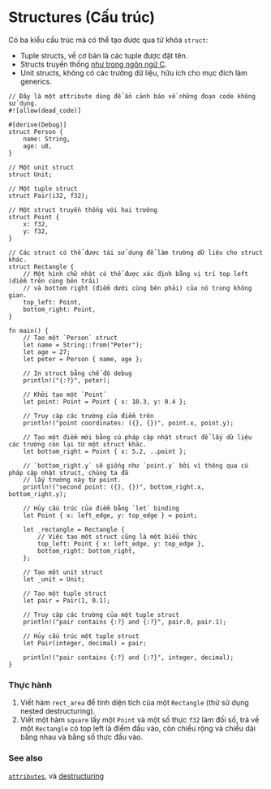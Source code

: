 # Structures (Cấu trúc)

Có ba kiểu cấu trúc mà có thể tạo được qua từ khóa `struct`:

* Tuple structs, về cơ bản là các tuple được đặt tên.
* Structs truyền thống [như trong ngôn ngữ C][c_struct].
* Unit structs, không có các trường dữ liệu, hữu ích cho mục đích làm generics.

```rust,editable
// Đây là một attribute dùng để ẩn cảnh báo về những đoạn code không sử dụng.
#![allow(dead_code)]

#[derive(Debug)]
struct Person {
    name: String,
    age: u8,
}

// Một unit struct
struct Unit;

// Một tuple struct
struct Pair(i32, f32);

// Một struct truyền thống với hai trường
struct Point {
    x: f32,
    y: f32,
}

// Các struct có thể được tái sử dụng để làm trường dữ liệu cho struct khác.
struct Rectangle {
    // Một hình chữ nhật có thể được xác định bằng vị trí top left (điểm trên cùng bên trái) 
    // và bottom right (điểm dưới cùng bên phải) của nó trong không gian.
    top_left: Point,
    bottom_right: Point,
}

fn main() {
    // Tạo một `Person` struct
    let name = String::from("Peter");
    let age = 27;
    let peter = Person { name, age };

    // In struct bằng chế độ debug
    println!("{:?}", peter);

    // Khởi tạo một `Point`
    let point: Point = Point { x: 10.3, y: 0.4 };

    // Truy cập các trường của điểm trên
    println!("point coordinates: ({}, {})", point.x, point.y);

    // Tạo một điểm mới bằng cú pháp cập nhật struct để lấy dữ liệu các trường còn lại từ một struct khác.
    let bottom_right = Point { x: 5.2, ..point };

    // `bottom_right.y` sẽ giống như `point.y` bởi vì thông qua cú pháp cập nhật struct, chúng ta đã
    // lấy trường này từ point.
    println!("second point: ({}, {})", bottom_right.x, bottom_right.y);

    // Hủy cấu trúc của điểm bằng `let` binding
    let Point { x: left_edge, y: top_edge } = point;

    let _rectangle = Rectangle {
        // Việc tạo một struct cũng là một biểu thức
        top_left: Point { x: left_edge, y: top_edge },
        bottom_right: bottom_right,
    };

    // Tạo một unit struct
    let _unit = Unit;

    // Tạo một tuple struct
    let pair = Pair(1, 0.1);

    // Truy cập các trường của một tuple struct
    println!("pair contains {:?} and {:?}", pair.0, pair.1);

    // Hủy cấu trúc một tuple struct
    let Pair(integer, decimal) = pair;

    println!("pair contains {:?} and {:?}", integer, decimal);
}
```

### Thực hành

1. Viết hàm `rect_area` để tính diện tích của một `Rectangle` (thử sử dụng 
   nested destructuring).
2. Viết một hàm `square` lấy một `Point` và một số thực `f32` làm đối số, trả về
   một `Rectangle` có top left là điểm đầu vào, còn chiều rộng và chiều dài bằng nhau
   và bằng số thực đầu vào.

### See also

[`attributes`][attributes], và [destructuring][destructuring]

[attributes]: ../attribute.md
[c_struct]: https://en.wikipedia.org/wiki/Struct_(C_programming_language)
[destructuring]: ../flow_control/match/destructuring.md

